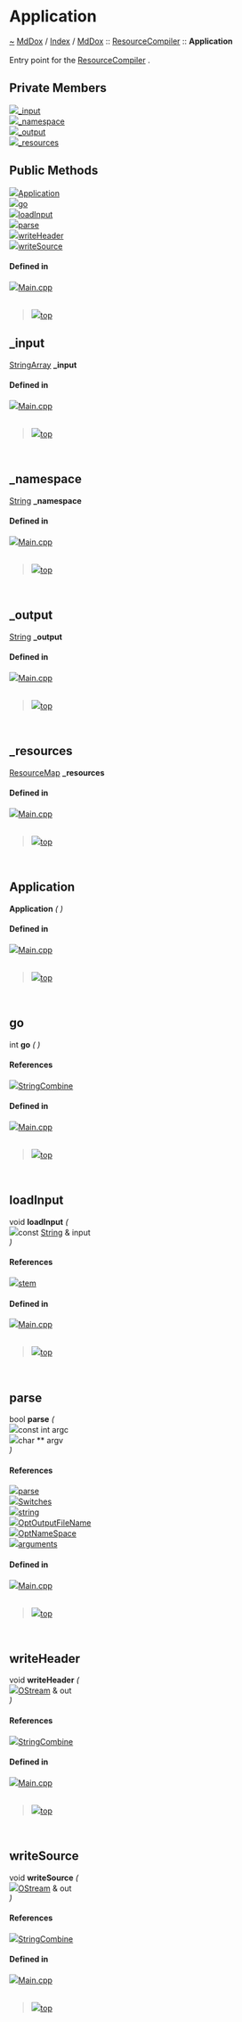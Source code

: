 <a id="application"></a>
<h1>Application</h1>
<a id="classmddox_1_1resourcecompiler_1_1application"></a>
<a href="https://github.com/CharlesCarley/MdDox#~">~</a>
<a href="indexpage.md#mddox">MdDox</a>
<span class="inline-text">/</span>
<a href="index.md#index">Index</a>
<span class="inline-text">/</span>
<a href="namespaceMdDox.md#mddox">MdDox</a>
<span class="inline-text">::</span>
<a href="namespaceMdDox_1_1ResourceCompiler.md#resourcecompiler">ResourceCompiler</a>
<span class="inline-text">::</span>
<span class="bold-text"><b>Application</b></span>
<br/>
<br/>
<span class="inline-text">Entry point for the </span>
<a href="namespaceMdDox_1_1ResourceCompiler.md#resourcecompiler">ResourceCompiler</a>
<span class="inline-text">. </span>
<br/>
<a id="private-members"></a>
<h2>Private Members</h2>
<span class="icon-list-item"><a href="#_input" class="icon-list-item"><img src="../images/class.svg" class="icon-list-item"/><span class="icon-list-item">_input</span>
</a>
</span>
<br/>
<span class="icon-list-item"><a href="#_namespace" class="icon-list-item"><img src="../images/class.svg" class="icon-list-item"/><span class="icon-list-item">_namespace</span>
</a>
</span>
<br/>
<span class="icon-list-item"><a href="#_output" class="icon-list-item"><img src="../images/class.svg" class="icon-list-item"/><span class="icon-list-item">_output</span>
</a>
</span>
<br/>
<span class="icon-list-item"><a href="#_resources" class="icon-list-item"><img src="../images/class.svg" class="icon-list-item"/><span class="icon-list-item">_resources</span>
</a>
</span>
<br/>
<a id="public-methods"></a>
<h2>Public Methods</h2>
<span class="icon-list-item"><a href="#application" class="icon-list-item"><img src="../images/class.svg" class="icon-list-item"/><span class="icon-list-item">Application</span>
</a>
</span>
<br/>
<span class="icon-list-item"><a href="#go" class="icon-list-item"><img src="../images/class.svg" class="icon-list-item"/><span class="icon-list-item">go</span>
</a>
</span>
<br/>
<span class="icon-list-item"><a href="#loadinput" class="icon-list-item"><img src="../images/class.svg" class="icon-list-item"/><span class="icon-list-item">loadInput</span>
</a>
</span>
<br/>
<span class="icon-list-item"><a href="#parse" class="icon-list-item"><img src="../images/class.svg" class="icon-list-item"/><span class="icon-list-item">parse</span>
</a>
</span>
<br/>
<span class="icon-list-item"><a href="#writeheader" class="icon-list-item"><img src="../images/class.svg" class="icon-list-item"/><span class="icon-list-item">writeHeader</span>
</a>
</span>
<br/>
<span class="icon-list-item"><a href="#writesource" class="icon-list-item"><img src="../images/class.svg" class="icon-list-item"/><span class="icon-list-item">writeSource</span>
</a>
</span>
<br/>
<a id="defined-in"></a>
<h4>Defined in</h4>
<span class="icon-list-item"><a href="https://github.com/CharlesCarley/MdDox/blob/master/Tools/ResourceCompiler/Main.cpp#L97" class="icon-list-item"><img src="../images/file.svg" class="icon-list-item"/><span class="icon-list-item">Main.cpp</span>
</a>
</span>
<br/>
<br/>
<blockquote>
<span class="icon-list-item"><a href="#" class="icon-list-item"><img src="../images/jumpToTop.svg" class="icon-list-item"/><span class="icon-list-item">top</span>
</a>
</span>
</blockquote>
<a id="_input"></a>
<h2>_input</h2>
<a href="namespaceMdDox.md#stringarray">StringArray</a>
<span class="bold-text"><b>_input</b></span>
<br/>
<a id="defined-in"></a>
<h4>Defined in</h4>
<span class="icon-list-item"><a href="https://github.com/CharlesCarley/MdDox/blob/master/Tools/ResourceCompiler/Main.cpp#L101" class="icon-list-item"><img src="../images/file.svg" class="icon-list-item"/><span class="icon-list-item">Main.cpp</span>
</a>
</span>
<br/>
<br/>
<blockquote>
<span class="icon-list-item"><a href="#" class="icon-list-item"><img src="../images/jumpToTop.svg" class="icon-list-item"/><span class="icon-list-item">top</span>
</a>
</span>
</blockquote>
<br/>
<a id="_namespace"></a>
<h2>_namespace</h2>
<a href="namespaceMdDox.md#string">String</a>
<span class="bold-text"><b>_namespace</b></span>
<br/>
<a id="defined-in"></a>
<h4>Defined in</h4>
<span class="icon-list-item"><a href="https://github.com/CharlesCarley/MdDox/blob/master/Tools/ResourceCompiler/Main.cpp#L99" class="icon-list-item"><img src="../images/file.svg" class="icon-list-item"/><span class="icon-list-item">Main.cpp</span>
</a>
</span>
<br/>
<br/>
<blockquote>
<span class="icon-list-item"><a href="#" class="icon-list-item"><img src="../images/jumpToTop.svg" class="icon-list-item"/><span class="icon-list-item">top</span>
</a>
</span>
</blockquote>
<br/>
<a id="_output"></a>
<h2>_output</h2>
<a href="namespaceMdDox.md#string">String</a>
<span class="bold-text"><b>_output</b></span>
<br/>
<a id="defined-in"></a>
<h4>Defined in</h4>
<span class="icon-list-item"><a href="https://github.com/CharlesCarley/MdDox/blob/master/Tools/ResourceCompiler/Main.cpp#L100" class="icon-list-item"><img src="../images/file.svg" class="icon-list-item"/><span class="icon-list-item">Main.cpp</span>
</a>
</span>
<br/>
<br/>
<blockquote>
<span class="icon-list-item"><a href="#" class="icon-list-item"><img src="../images/jumpToTop.svg" class="icon-list-item"/><span class="icon-list-item">top</span>
</a>
</span>
</blockquote>
<br/>
<a id="_resources"></a>
<h2>_resources</h2>
<a href="namespaceMdDox_1_1ResourceCompiler.md#resourcemap">ResourceMap</a>
<span class="bold-text"><b>_resources</b></span>
<br/>
<a id="defined-in"></a>
<h4>Defined in</h4>
<span class="icon-list-item"><a href="https://github.com/CharlesCarley/MdDox/blob/master/Tools/ResourceCompiler/Main.cpp#L102" class="icon-list-item"><img src="../images/file.svg" class="icon-list-item"/><span class="icon-list-item">Main.cpp</span>
</a>
</span>
<br/>
<br/>
<blockquote>
<span class="icon-list-item"><a href="#" class="icon-list-item"><img src="../images/jumpToTop.svg" class="icon-list-item"/><span class="icon-list-item">top</span>
</a>
</span>
</blockquote>
<br/>
<a id="application"></a>
<h2>Application</h2>
<span class="bold-text"><b>Application</b></span>
<span class="italic-text"><i>(</i></span>
<span class="italic-text"><i>)</i></span>
<a id="defined-in"></a>
<h4>Defined in</h4>
<span class="icon-list-item"><a href="https://github.com/CharlesCarley/MdDox/blob/master/Tools/ResourceCompiler/Main.cpp#L105" class="icon-list-item"><img src="../images/file.svg" class="icon-list-item"/><span class="icon-list-item">Main.cpp</span>
</a>
</span>
<br/>
<br/>
<blockquote>
<span class="icon-list-item"><a href="#" class="icon-list-item"><img src="../images/jumpToTop.svg" class="icon-list-item"/><span class="icon-list-item">top</span>
</a>
</span>
</blockquote>
<br/>
<a id="go"></a>
<h2>go</h2>
<span class="inline-text">int</span>
<span class="bold-text"><b>go</b></span>
<span class="italic-text"><i>(</i></span>
<span class="italic-text"><i>)</i></span>
<a id="references"></a>
<h4>References</h4>
<div class="paragraph">
<span class="paragraph"><img src="../images/class.svg"/><a href="namespaceMdDox.md#stringcombine">StringCombine</a>
</span>
</div>
<a id="defined-in"></a>
<h4>Defined in</h4>
<span class="icon-list-item"><a href="https://github.com/CharlesCarley/MdDox/blob/master/Tools/ResourceCompiler/Main.cpp#L257" class="icon-list-item"><img src="../images/file.svg" class="icon-list-item"/><span class="icon-list-item">Main.cpp</span>
</a>
</span>
<br/>
<br/>
<blockquote>
<span class="icon-list-item"><a href="#" class="icon-list-item"><img src="../images/jumpToTop.svg" class="icon-list-item"/><span class="icon-list-item">top</span>
</a>
</span>
</blockquote>
<br/>
<a id="loadinput"></a>
<h2>loadInput</h2>
<span class="inline-text">void</span>
<span class="bold-text"><b>loadInput</b></span>
<span class="italic-text"><i>(</i></span>
<div class="paragraph">
<span class="paragraph"><img src="../images/horSpace24px.svg"/><span class="inline-text">const </span>
<a href="namespaceMdDox.md#string">String</a>
<span class="inline-text"> &amp;</span>
<span class="inline-text">input</span>
</span>
</div>
<span class="italic-text"><i>)</i></span>
<a id="references"></a>
<h4>References</h4>
<div class="paragraph">
<span class="paragraph"><img src="../images/class.svg"/><a href="classMdDox_1_1PathUtil.md#stem">stem</a>
</span>
</div>
<a id="defined-in"></a>
<h4>Defined in</h4>
<span class="icon-list-item"><a href="https://github.com/CharlesCarley/MdDox/blob/master/Tools/ResourceCompiler/Main.cpp#L122" class="icon-list-item"><img src="../images/file.svg" class="icon-list-item"/><span class="icon-list-item">Main.cpp</span>
</a>
</span>
<br/>
<br/>
<blockquote>
<span class="icon-list-item"><a href="#" class="icon-list-item"><img src="../images/jumpToTop.svg" class="icon-list-item"/><span class="icon-list-item">top</span>
</a>
</span>
</blockquote>
<br/>
<a id="parse"></a>
<h2>parse</h2>
<span class="inline-text">bool</span>
<span class="bold-text"><b>parse</b></span>
<span class="italic-text"><i>(</i></span>
<div class="paragraph">
<span class="paragraph"><img src="../images/horSpace24px.svg"/><span class="inline-text">const int</span>
<span class="inline-text">argc</span>
</span>
</div>
<div class="paragraph">
<span class="paragraph"><img src="../images/horSpace24px.svg"/><span class="inline-text">char **</span>
<span class="inline-text">argv</span>
</span>
</div>
<span class="italic-text"><i>)</i></span>
<a id="references"></a>
<h4>References</h4>
<div class="paragraph">
<span class="paragraph"><img src="../images/class.svg"/><a href="classMdDox_1_1CommandLine_1_1Parser.md#parse">parse</a>
</span>
</div>
<div class="paragraph">
<span class="paragraph"><img src="../images/class.svg"/><a href="namespaceMdDox.md#switches">Switches</a>
</span>
</div>
<div class="paragraph">
<span class="paragraph"><img src="../images/class.svg"/><a href="classMdDox_1_1CommandLine_1_1Parser.md#string">string</a>
</span>
</div>
<div class="paragraph">
<span class="paragraph"><img src="../images/class.svg"/><a href="namespaceMdDox_1_1ResourceCompiler.md#optoutputfilename">OptOutputFileName</a>
</span>
</div>
<div class="paragraph">
<span class="paragraph"><img src="../images/class.svg"/><a href="namespaceMdDox_1_1ResourceCompiler.md#optnamespace">OptNameSpace</a>
</span>
</div>
<div class="paragraph">
<span class="paragraph"><img src="../images/class.svg"/><a href="classMdDox_1_1CommandLine_1_1Parser.md#arguments">arguments</a>
</span>
</div>
<a id="defined-in"></a>
<h4>Defined in</h4>
<span class="icon-list-item"><a href="https://github.com/CharlesCarley/MdDox/blob/master/Tools/ResourceCompiler/Main.cpp#L107" class="icon-list-item"><img src="../images/file.svg" class="icon-list-item"/><span class="icon-list-item">Main.cpp</span>
</a>
</span>
<br/>
<br/>
<blockquote>
<span class="icon-list-item"><a href="#" class="icon-list-item"><img src="../images/jumpToTop.svg" class="icon-list-item"/><span class="icon-list-item">top</span>
</a>
</span>
</blockquote>
<br/>
<a id="writeheader"></a>
<h2>writeHeader</h2>
<span class="inline-text">void</span>
<span class="bold-text"><b>writeHeader</b></span>
<span class="italic-text"><i>(</i></span>
<div class="paragraph">
<span class="paragraph"><img src="../images/horSpace24px.svg"/><a href="namespaceMdDox.md#ostream">OStream</a>
<span class="inline-text"> &amp;</span>
<span class="inline-text">out</span>
</span>
</div>
<span class="italic-text"><i>)</i></span>
<a id="references"></a>
<h4>References</h4>
<div class="paragraph">
<span class="paragraph"><img src="../images/class.svg"/><a href="namespaceMdDox.md#stringcombine">StringCombine</a>
</span>
</div>
<a id="defined-in"></a>
<h4>Defined in</h4>
<span class="icon-list-item"><a href="https://github.com/CharlesCarley/MdDox/blob/master/Tools/ResourceCompiler/Main.cpp#L166" class="icon-list-item"><img src="../images/file.svg" class="icon-list-item"/><span class="icon-list-item">Main.cpp</span>
</a>
</span>
<br/>
<br/>
<blockquote>
<span class="icon-list-item"><a href="#" class="icon-list-item"><img src="../images/jumpToTop.svg" class="icon-list-item"/><span class="icon-list-item">top</span>
</a>
</span>
</blockquote>
<br/>
<a id="writesource"></a>
<h2>writeSource</h2>
<span class="inline-text">void</span>
<span class="bold-text"><b>writeSource</b></span>
<span class="italic-text"><i>(</i></span>
<div class="paragraph">
<span class="paragraph"><img src="../images/horSpace24px.svg"/><a href="namespaceMdDox.md#ostream">OStream</a>
<span class="inline-text"> &amp;</span>
<span class="inline-text">out</span>
</span>
</div>
<span class="italic-text"><i>)</i></span>
<a id="references"></a>
<h4>References</h4>
<div class="paragraph">
<span class="paragraph"><img src="../images/class.svg"/><a href="namespaceMdDox.md#stringcombine">StringCombine</a>
</span>
</div>
<a id="defined-in"></a>
<h4>Defined in</h4>
<span class="icon-list-item"><a href="https://github.com/CharlesCarley/MdDox/blob/master/Tools/ResourceCompiler/Main.cpp#L209" class="icon-list-item"><img src="../images/file.svg" class="icon-list-item"/><span class="icon-list-item">Main.cpp</span>
</a>
</span>
<br/>
<br/>
<blockquote>
<span class="icon-list-item"><a href="#" class="icon-list-item"><img src="../images/jumpToTop.svg" class="icon-list-item"/><span class="icon-list-item">top</span>
</a>
</span>
</blockquote>
<br/>
</div>
</div>
</body>
</html>
